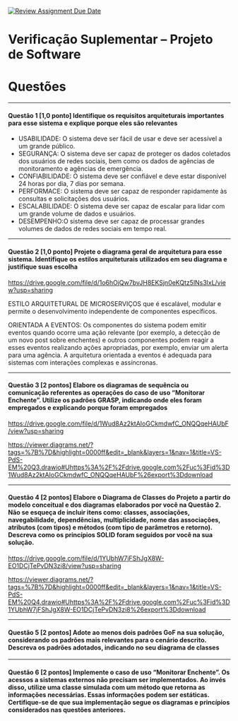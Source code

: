 [![Review Assignment Due Date](https://classroom.github.com/assets/deadline-readme-button-24ddc0f5d75046c5622901739e7c5dd533143b0c8e959d652212380cedb1ea36.svg)](https://classroom.github.com/a/rYsm7pB4)

# Verificação Suplementar – Projeto de Software



# Questões

---
#### Questão 1 [1,0 ponto] Identifique os requisitos arquiteturais importantes para esse sistema e explique porque eles são relevantes

- USABILIDADE: O sistema deve ser fácil de usar e deve ser acessível a um grande público. 
- SEGURANÇA: O sistema deve ser capaz de proteger os dados coletados dos usuários de redes sociais, bem como os dados de agências de monitoramento e agências de emergência.
- CONFIABILIDADE: O sistema deve ser confiável e deve estar disponível 24 horas por dia, 7 dias por semana.
- PERFORMACE: O sistema deve ser capaz de responder rapidamente às consultas e solicitações dos usuários. 
- ESCALABILIDADE: O sistema deve ser capaz de escalar para lidar com um grande volume de dados e usuários.
- DESEMPENHO:O sistema deve ser capaz de processar grandes volumes de dados de redes sociais em tempo real.


---
#### Questão 2 [1,0 ponto] Projete o diagrama geral de arquitetura para esse sistema. Identifique os estilos arquiteturais utilizados em seu diagrama e justifique suas escolha

https://drive.google.com/file/d/1o6hOjQw7bvJH8EKSjn0eKQtz5lNs3lxL/view?usp=sharing


ESTILO ARQUITETURAL DE MICROSERVIÇOS que é escalável, modular e permite o desenvolvimento independente de componentes específicos.


ORIENTADA A EVENTOS: Os componentes do sistema podem emitir eventos quando ocorre uma ação relevante (por exemplo, a detecção de um novo post sobre enchentes) e outros componentes podem reagir a esses eventos realizando ações apropriadas, por exemplo, enviar um alerta para uma agência. A arquitetura orientada a eventos é adequada para sistemas com interações complexas e assíncronas.


---
#### Questão 3 [2 pontos] Elabore os diagramas de sequência ou comunicação referentes as operações do caso de uso “Monitorar Enchente”. Utilize os padrões GRASP, indicando onde eles foram empregados e explicando porque foram empregados

https://drive.google.com/file/d/1Wud8Az2ktAIoGCkmdwfC_ONQQqeHAUbF/view?usp=sharing


https://viewer.diagrams.net/?tags=%7B%7D&highlight=0000ff&edit=_blank&layers=1&nav=1&title=VS-PdS-EM%20Q3.drawio#Uhttps%3A%2F%2Fdrive.google.com%2Fuc%3Fid%3D1Wud8Az2ktAIoGCkmdwfC_ONQQqeHAUbF%26export%3Ddownload


---
#### Questão 4 [2 pontos] Elabore o Diagrama de Classes do Projeto a partir do modelo conceitual e dos diagramas elaborados por você na Questão 2. Não se esqueça de incluir itens como: classes, associações, navegabilidade, dependências, multiplicidade, nome das associações, atributos (com tipos) e métodos (com tipo de parâmetros e retorno). Descreva como os princípios SOLID foram seguidos por você na sua solução.


https://drive.google.com/file/d/1YUbhW7jFShJgX8W-EO1DCjTePvDN3zi8/view?usp=sharing

https://viewer.diagrams.net/?tags=%7B%7D&highlight=0000ff&edit=_blank&layers=1&nav=1&title=VS-PdS-EM%20Q4.drawio#Uhttps%3A%2F%2Fdrive.google.com%2Fuc%3Fid%3D1YUbhW7jFShJgX8W-EO1DCjTePvDN3zi8%26export%3Ddownload




---
#### Questão 5 [2 pontos] Adote ao menos dois padrões GoF na sua solução, considerando os padrões mais relevantes para o cenário descrito. Descreva os padrões adotados, indicando no seu diagrama de classes



---
#### Questão 6 [2 pontos] Implemente o caso de uso “Monitorar Enchente”. Os acessos a sistemas externos não precisam ser implementados. Ao invés disso, utilize uma classe simulada com um método que retorna as informações necessárias. Essas informações podem ser estáticas. Certifique-se de que sua implementação segue os diagramas e princípios considerados nas questões anteriores.

